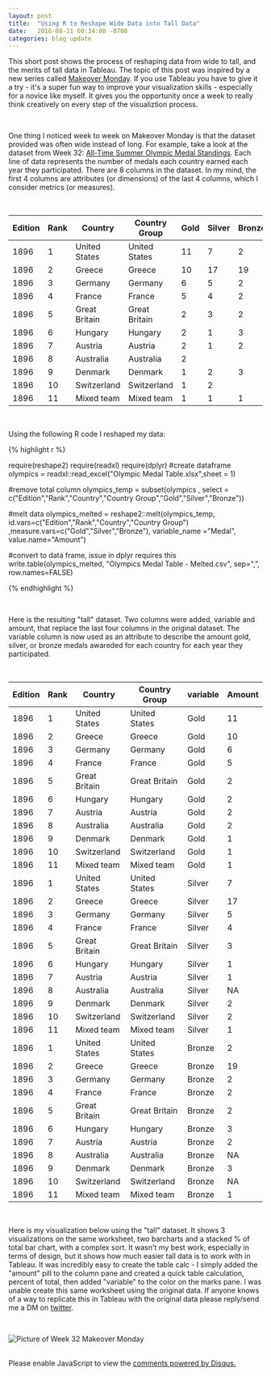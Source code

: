 ```yaml
---
layout: post
title:  "Using R to Reshape Wide Data into Tall Data"
date:   2016-08-11 00:34:00 -0700
categories: blog update
---
```


This short post shows the process of reshaping data from wide to tall, and the merits of tall data in Tableau. The topic of this post was inspired by a new series called [Makeover Monday](http://www.vizwiz.com/p/makeover-monday-challenges.html). If you use Tableau you have to give it a try - it's a super fun way to improve your visualization skills - especially for a novice like myself. It gives you the opportunity once a week to really think creatively on every step of the visualiztion process.

<br>

One thing I noticed week to week on Makeover Monday is that the dataset provided was often wide instead of long. For example, take a look at the dataset from Week 32:  [All-Time Summer Olympic Medal Standings](http://www.nbcolympics.com/medals). Each line of data represents the number of medals each country earned each year they participated. There are 8 columns in the dataset. In my mind, the first 4 columns are attributes (or dimensions) of the last 4 columns, which I consider metrics (or measures). 

<br>

| Edition | Rank | Country       | Country Group | Gold | Silver | Bronze | Total |
|---------|------|---------------|---------------|------|--------|--------|-------|
| 1896    | 1    | United States | United States | 11   | 7      | 2      | 20    |
| 1896    | 2    | Greece        | Greece        | 10   | 17     | 19     | 46    |
| 1896    | 3    | Germany       | Germany       | 6    | 5      | 2      | 13    |
| 1896    | 4    | France        | France        | 5    | 4      | 2      | 11    |
| 1896    | 5    | Great Britain | Great Britain | 2    | 3      | 2      | 7     |
| 1896    | 6    | Hungary       | Hungary       | 2    | 1      | 3      | 6     |
| 1896    | 7    | Austria       | Austria       | 2    | 1      | 2      | 5     |
| 1896    | 8    | Australia     | Australia     | 2    |        |        | 2     |
| 1896    | 9    | Denmark       | Denmark       | 1    | 2      | 3      | 6     |
| 1896    | 10   | Switzerland   | Switzerland   | 1    | 2      |        | 3     |
| 1896    | 11   | Mixed team    | Mixed team    | 1    | 1      | 1      | 3     |

<br>
<p> Using the following R code I reshaped my data: </p>

{% highlight r %}

require(reshape2)
require(readxl)
require(dplyr)
#create dataframe
olympics = readxl::read_excel("Olympic Medal Table.xlsx",sheet = 1)

#remove total column
olympics_temp = subset(olympics
     , select = c("Edition","Rank","Country","Country Group","Gold","Silver","Bronze"))

#melt data
olympics_melted = reshape2::melt(olympics_temp, id.vars=c("Edition","Rank","Country","Country Group")
     ,measure.vars=c("Gold","Silver","Bronze"),
     variable_name ="Medal", value.name="Amount")

#convert to data frame, issue in dplyr requires this
write.table(olympics_melted, "Olympics Medal Table - Melted.csv", sep=",", row.names=FALSE)

{% endhighlight %}

<br>
<p>
Here is the resulting "tall" dataset. Two columns were added, variable and amount, that replace the last four columns in the original dataset. The variable column is now used as an attribute to describe the amount gold, silver, or bronze medals awareded for each country for each year they participated. 
</p>
<br>

| Edition | Rank | Country       | Country Group | variable | Amount |
|---------|------|---------------|---------------|----------|--------|
| 1896    | 1    | United States | United States | Gold     | 11     |
| 1896    | 2    | Greece        | Greece        | Gold     | 10     |
| 1896    | 3    | Germany       | Germany       | Gold     | 6      |
| 1896    | 4    | France        | France        | Gold     | 5      |
| 1896    | 5    | Great Britain | Great Britain | Gold     | 2      |
| 1896    | 6    | Hungary       | Hungary       | Gold     | 2      |
| 1896    | 7    | Austria       | Austria       | Gold     | 2      |
| 1896    | 8    | Australia     | Australia     | Gold     | 2      |
| 1896    | 9    | Denmark       | Denmark       | Gold     | 1      |
| 1896    | 10   | Switzerland   | Switzerland   | Gold     | 1      |
| 1896    | 11   | Mixed team    | Mixed team    | Gold     | 1      |
| 1896    | 1    | United States | United States | Silver   | 7      |
| 1896    | 2    | Greece        | Greece        | Silver   | 17     |
| 1896    | 3    | Germany       | Germany       | Silver   | 5      |
| 1896    | 4    | France        | France        | Silver   | 4      |
| 1896    | 5    | Great Britain | Great Britain | Silver   | 3      |
| 1896    | 6    | Hungary       | Hungary       | Silver   | 1      |
| 1896    | 7    | Austria       | Austria       | Silver   | 1      |
| 1896    | 8    | Australia     | Australia     | Silver   | NA     |
| 1896    | 9    | Denmark       | Denmark       | Silver   | 2      |
| 1896    | 10   | Switzerland   | Switzerland   | Silver   | 2      |
| 1896    | 11   | Mixed team    | Mixed team    | Silver   | 1      |
| 1896    | 1    | United States | United States | Bronze   | 2      |
| 1896    | 2    | Greece        | Greece        | Bronze   | 19     |
| 1896    | 3    | Germany       | Germany       | Bronze   | 2      |
| 1896    | 4    | France        | France        | Bronze   | 2      |
| 1896    | 5    | Great Britain | Great Britain | Bronze   | 2      |
| 1896    | 6    | Hungary       | Hungary       | Bronze   | 3      |
| 1896    | 7    | Austria       | Austria       | Bronze   | 2      |
| 1896    | 8    | Australia     | Australia     | Bronze   | NA     |
| 1896    | 9    | Denmark       | Denmark       | Bronze   | 3      |
| 1896    | 10   | Switzerland   | Switzerland   | Bronze   | NA     |
| 1896    | 11   | Mixed team    | Mixed team    | Bronze   | 1      |

<br>

Here is my visualization below using the "tall" dataset. It shows 3 visualizations on the same worksheet, two barcharts and a stacked % of total bar chart, with a complex sort. It wasn't my best work, especially in terms of design, but it shows how much easier tall data is to work with in Tableau. It was incredibly easy to create the table calc - I simply added the "amount" pill to the column pane and created a quick table calculation, percent of total, then added "variable" to the color on the marks pane. I was unable create this same worksheet using the original data. If anyone knows of a way to replicate this in Tableau with the original data please reply/send me a DM on [twitter](https://twitter.com/JohnTilelli). 


<br>

![Picture of Week 32 Makeover Monday](https://johntilelli.github.io/mmwk32.png)

<br>

<div id="disqus_thread"></div>
<script>
    
    var disqus_config = function () {
        this.page.url = johntilelli.com/blog/update/2016/08/11/reshaping-data.html;
        this.page.identifier = '2016-08-11-reshaping-data'; // Replace PAGE_IDENTIFIER with your page's unique identifier variable
    };
    (function() {  // DON'T EDIT BELOW THIS LINE
        var d = document, s = d.createElement('script');
        
        s.src = '//www-johntilelli-com.disqus.com/embed.js';
        
        s.setAttribute('data-timestamp', +new Date());
        (d.head || d.body).appendChild(s);
    })();
</script>
<noscript>Please enable JavaScript to view the <a href="https://disqus.com/?ref_noscript" rel="nofollow">comments powered by Disqus.</a></noscript>
